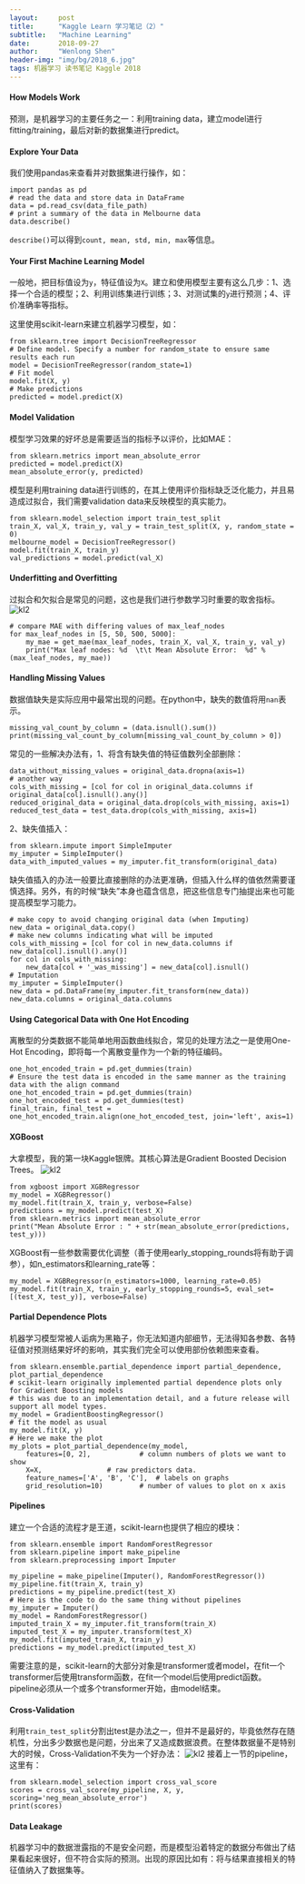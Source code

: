 ```yaml
---
layout:     post
title:      "Kaggle Learn 学习笔记（2）"
subtitle:   "Machine Learning"
date:       2018-09-27
author:     "Wenlong Shen"
header-img: "img/bg/2018_6.jpg"
tags: 机器学习 读书笔记 Kaggle 2018
---
```


<script type="text/javascript" src="https://cdnjs.cloudflare.com/ajax/libs/mathjax/2.7.1/MathJax.js?config=default"></script>

#### How Models Work

预测，是机器学习的主要任务之一：利用training data，建立model进行fitting/training，最后对新的数据集进行predict。

#### Explore Your Data

我们使用pandas来查看并对数据集进行操作，如：

	import pandas as pd
	# read the data and store data in DataFrame
	data = pd.read_csv(data_file_path) 
	# print a summary of the data in Melbourne data
	data.describe()

`describe()`可以得到`count, mean, std, min, max`等信息。

#### Your First Machine Learning Model

一般地，把目标值设为`y`，特征值设为`X`。建立和使用模型主要有这么几步：1、选择一个合适的模型；2、利用训练集进行训练；3、对测试集的`y`进行预测；4、评价准确率等指标。

这里使用scikit-learn来建立机器学习模型，如：

	from sklearn.tree import DecisionTreeRegressor
	# Define model. Specify a number for random_state to ensure same results each run
	model = DecisionTreeRegressor(random_state=1)
	# Fit model
	model.fit(X, y)
	# Make predictions
	predicted = model.predict(X)

#### Model Validation

模型学习效果的好坏总是需要适当的指标予以评价，比如MAE：

	from sklearn.metrics import mean_absolute_error
	predicted = model.predict(X)
	mean_absolute_error(y, predicted)

模型是利用training data进行训练的，在其上使用评价指标缺乏泛化能力，并且易造成过拟合，我们需要validation data来反映模型的真实能力。

	from sklearn.model_selection import train_test_split
	train_X, val_X, train_y, val_y = train_test_split(X, y, random_state = 0)
	melbourne_model = DecisionTreeRegressor()
	model.fit(train_X, train_y)
	val_predictions = model.predict(val_X)

#### Underfitting and Overfitting

过拟合和欠拟合是常见的问题，这也是我们进行参数学习时重要的取舍指标。
![kl2](/img/post/2018_09_27_fitting.png)

	# compare MAE with differing values of max_leaf_nodes
	for max_leaf_nodes in [5, 50, 500, 5000]:
		my_mae = get_mae(max_leaf_nodes, train_X, val_X, train_y, val_y)
		print("Max leaf nodes: %d  \t\t Mean Absolute Error:  %d" %(max_leaf_nodes, my_mae))

#### Handling Missing Values

数据值缺失是实际应用中最常出现的问题。在python中，缺失的数值将用`nan`表示。

	missing_val_count_by_column = (data.isnull().sum())
	print(missing_val_count_by_column[missing_val_count_by_column > 0])

常见的一些解决办法有，1、将含有缺失值的特征值数列全部删除：

	data_without_missing_values = original_data.dropna(axis=1)
	# another way
	cols_with_missing = [col for col in original_data.columns if original_data[col].isnull().any()]
	reduced_original_data = original_data.drop(cols_with_missing, axis=1)
	reduced_test_data = test_data.drop(cols_with_missing, axis=1)

2、缺失值插入：

	from sklearn.impute import SimpleImputer
	my_imputer = SimpleImputer()
	data_with_imputed_values = my_imputer.fit_transform(original_data)

缺失值插入的办法一般要比直接删除的办法更准确，但插入什么样的值依然需要谨慎选择。另外，有的时候“缺失”本身也蕴含信息，把这些信息专门抽提出来也可能提高模型学习能力。
	
	# make copy to avoid changing original data (when Imputing)
	new_data = original_data.copy()
	# make new columns indicating what will be imputed
	cols_with_missing = [col for col in new_data.columns if new_data[col].isnull().any()]
	for col in cols_with_missing:
		new_data[col + '_was_missing'] = new_data[col].isnull()
	# Imputation
	my_imputer = SimpleImputer()
	new_data = pd.DataFrame(my_imputer.fit_transform(new_data))
	new_data.columns = original_data.columns

#### Using Categorical Data with One Hot Encoding

离散型的分类数据不能简单地用函数曲线拟合，常见的处理方法之一是使用One-Hot Encoding，即将每一个离散变量作为一个新的特征编码。

	one_hot_encoded_train = pd.get_dummies(train)
	# Ensure the test data is encoded in the same manner as the training data with the align command
	one_hot_encoded_train = pd.get_dummies(train)
	one_hot_encoded_test = pd.get_dummies(test)
	final_train, final_test = one_hot_encoded_train.align(one_hot_encoded_test, join='left', axis=1)

#### XGBoost

大拿模型，我的第一块Kaggle银牌。其核心算法是Gradient Boosted Decision Trees。
![kl2](/img/post/2018_09_27_xgboost.png)

	from xgboost import XGBRegressor
	my_model = XGBRegressor()
	my_model.fit(train_X, train_y, verbose=False)
	predictions = my_model.predict(test_X)
	from sklearn.metrics import mean_absolute_error
	print("Mean Absolute Error : " + str(mean_absolute_error(predictions, test_y)))

XGBoost有一些参数需要优化调整（善于使用early_stopping_rounds将有助于调参），如n_estimators和learning_rate等：

	my_model = XGBRegressor(n_estimators=1000, learning_rate=0.05)
	my_model.fit(train_X, train_y, early_stopping_rounds=5, eval_set=[(test_X, test_y)], verbose=False)

#### Partial Dependence Plots

机器学习模型常被人诟病为黑箱子，你无法知道内部细节，无法得知各参数、各特征值对预测结果好坏的影响，其实我们完全可以使用部份依赖图来查看。

	from sklearn.ensemble.partial_dependence import partial_dependence, plot_partial_dependence
	# scikit-learn originally implemented partial dependence plots only for Gradient Boosting models
	# this was due to an implementation detail, and a future release will support all model types.
	my_model = GradientBoostingRegressor()
	# fit the model as usual
	my_model.fit(X, y)
	# Here we make the plot
	my_plots = plot_partial_dependence(my_model, 
		features=[0, 2],			# column numbers of plots we want to show
		X=X,				# raw predictors data.
		feature_names=['A', 'B', 'C'], 	# labels on graphs
		grid_resolution=10) 		# number of values to plot on x axis

#### Pipelines

建立一个合适的流程才是王道，scikit-learn也提供了相应的模块：

	from sklearn.ensemble import RandomForestRegressor
	from sklearn.pipeline import make_pipeline
	from sklearn.preprocessing import Imputer

	my_pipeline = make_pipeline(Imputer(), RandomForestRegressor())
	my_pipeline.fit(train_X, train_y)
	predictions = my_pipeline.predict(test_X)
	# Here is the code to do the same thing without pipelines
	my_imputer = Imputer()
	my_model = RandomForestRegressor()
	imputed_train_X = my_imputer.fit_transform(train_X)
	imputed_test_X = my_imputer.transform(test_X)
	my_model.fit(imputed_train_X, train_y)
	predictions = my_model.predict(imputed_test_X)

需要注意的是，scikit-learn的大部分对象是transformer或者model，在fit一个transformer后使用transform函数，在fit一个model后使用predict函数。pipeline必须从一个或多个transformer开始，由model结束。

#### Cross-Validation

利用`train_test_split`分割出test是办法之一，但并不是最好的，毕竟依然存在随机性，分出多少数据也是问题，分出来了又造成数据浪费。在整体数据量不是特别大的时候，Cross-Validation不失为一个好办法：
![kl2](/img/post/2018_09_27_cv.png)
接着上一节的pipeline，这里有：

	from sklearn.model_selection import cross_val_score
	scores = cross_val_score(my_pipeline, X, y, scoring='neg_mean_absolute_error')
	print(scores)

#### Data Leakage

机器学习中的数据泄露指的不是安全问题，而是模型沿着特定的数据分布做出了结果看起来很好，但不符合实际的预测。出现的原因比如有：将与结果直接相关的特征值纳入了数据集等。
